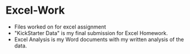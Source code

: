 # Excel-Work
- Files worked on for excel assignment
- "KickStarter Data" is my final submission for Excel Homework.
- Excel Analysis is my Word documents with my written analysis of the data.
